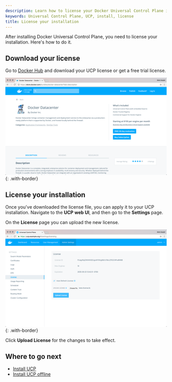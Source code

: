 ```yaml
---
description: Learn how to license your Docker Universal Control Plane installation.
keywords: Universal Control Plane, UCP, install, license
title: License your installation
---
```


After installing Docker Universal Control Plane, you need to license your
installation. Here's how to do it.

## Download your license

Go to [Docker Hub](https://hub.docker.com/bundles/docker-datacenter) and
download your UCP license or get a free trial license.

![](../../images/license-ucp-1.png){: .with-border}


## License your installation

Once you've downloaded the license file, you can apply it to your UCP
installation. Navigate to the **UCP web UI**, and then go to the **Settings**
page.

On the **License** page you can upload the new license.

![](../../images/license-ucp-2.png){: .with-border}

Click **Upload License** for the changes to take effect.

## Where to go next

* [Install UCP](../install/index.md)
* [Install UCP offline](../install/install-offline.md)
